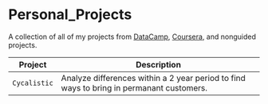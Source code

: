 # Personal_Projects

A collection of all of my projects from [DataCamp](https://www.datacamp.com/portfolio/naparth), [Coursera](https://www.coursera.org/account-profile), and nonguided projects.

| Project | Description |
| --- | --- |
| `Cycalistic` | Analyze differences within a 2 year period to find ways to bring in permanant customers. |
